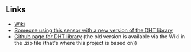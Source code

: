 ## Links

- [Wiki][1] 
- [Someone using this sensor with a new version of the DHT library][2]
- [Github page for DHT library][3] (the old version is available via the Wiki in the .zip file (that's where this project is based on))

[1]: http://www.seeedstudio.com/wiki/Grove_-_Temperature_and_Humidity_Sensor_Pro
[2]: http://www.electroschematics.com/11291/arduino-dht22-am2302-tutorial-library/
[3]: https://github.com/Seeed-Studio/Grove_Temperature_And_Humidity_Sensor

